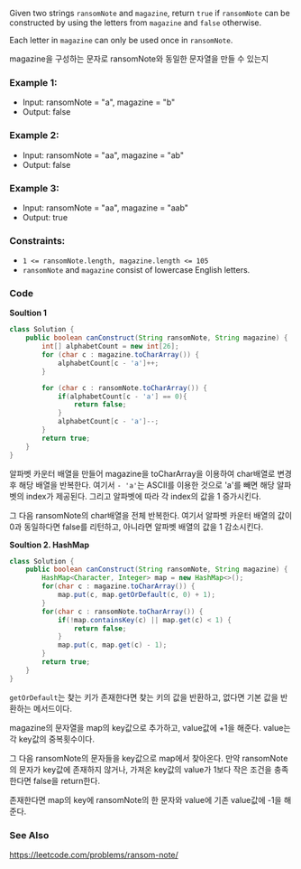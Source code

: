 Given two strings `ransomNote` and `magazine`, return `true` if `ransomNote` can be constructed by using the letters from `magazine` and `false` otherwise.

Each letter in `magazine` can only be used once in `ransomNote`.

magazine을 구성하는 문자로 ransomNote와 동일한 문자열을 만들 수 있는지

### Example 1:
- Input: ransomNote = "a", magazine = "b"
- Output: false

### Example 2:
- Input: ransomNote = "aa", magazine = "ab"
- Output: false

### Example 3:
- Input: ransomNote = "aa", magazine = "aab"
- Output: true

### Constraints:
- `1 <= ransomNote.length, magazine.length <= 105`
- `ransomNote` and `magazine` consist of lowercase English letters.

### Code
**Soultion 1**
```java
class Solution {
    public boolean canConstruct(String ransomNote, String magazine) {
        int[] alphabetCount = new int[26];
        for (char c : magazine.toCharArray()) {
            alphabetCount[c - 'a']++;
        }

        for (char c : ransomNote.toCharArray()) {
            if(alphabetCount[c - 'a'] == 0){
                return false;
            }
            alphabetCount[c - 'a']--;
        }
        return true;
    }
}
```
알파벳 카운터 배열을 만들어 magazine을 toCharArray을 이용하여 char배열로 변경 후 해당 배열을 반복한다. 여기서 `- 'a'`는 ASCII를 이용한 것으로 'a'를 빼면 해당 알파벳의 index가 제공된다. 그리고 알파벳에 따라 각 index의 값을 1 증가시킨다. 

그 다음 ransomNote의 char배열을 전체 반복한다. 여기서 알파벳 카운터 배열의 값이 0과 동일하다면 false를 리턴하고, 아니라면 알파벳 배열의 값을 1 감소시킨다. 

**Soultion 2. HashMap**
```java
class Solution {
    public boolean canConstruct(String ransomNote, String magazine) {
        HashMap<Character, Integer> map = new HashMap<>();
        for(char c : magazine.toCharArray()) {
            map.put(c, map.getOrDefault(c, 0) + 1);
        }
        for(char c : ransomNote.toCharArray()) {
            if(!map.containsKey(c) || map.get(c) < 1) {
                return false;
            }
            map.put(c, map.get(c) - 1);
        }
        return true;
    }
}
```
`getOrDefault`는 찾는 키가 존재한다면 찾는 키의 값을 반환하고, 없다면 기본 값을 반환하는 메서드이다. 

magazine의 문자열을 map의 key값으로 추가하고, value값에 +1을 해준다. value는 각 key값의 중복횟수이다.

그 다음 ransomNote의 문자들을 key값으로 map에서 찾아온다. 만약 ransomNote의 문자가 key값에 존재하지 않거나, 가져온 key값의 value가 1보다 작은 조건을 충족한다면 false을 return한다. 

존재한다면 map의 key에 ransomNote의 한 문자와 value에 기존 value값에 -1을 해준다. 

### See Also

https://leetcode.com/problems/ransom-note/